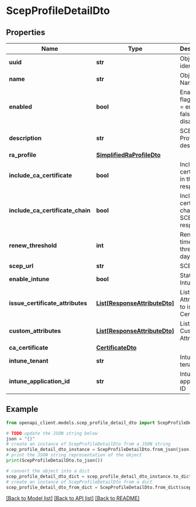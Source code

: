 # ScepProfileDetailDto


## Properties

Name | Type | Description | Notes
------------ | ------------- | ------------- | -------------
**uuid** | **str** | Object identifier | 
**name** | **str** | Object Name | 
**enabled** | **bool** | Enabled flag - true &#x3D; enabled; false &#x3D; disabled | 
**description** | **str** | SCEP Profile description | [optional] 
**ra_profile** | [**SimplifiedRaProfileDto**](SimplifiedRaProfileDto.md) |  | [optional] 
**include_ca_certificate** | **bool** | Include CA certificate in the SCEP response | 
**include_ca_certificate_chain** | **bool** | Include CA certificate chain in the SCEP response | 
**renew_threshold** | **int** | Renewal time threshold in days | [optional] 
**scep_url** | **str** | SCEP URL | [optional] 
**enable_intune** | **bool** | Status of Intune | [optional] 
**issue_certificate_attributes** | [**List[ResponseAttributeDto]**](ResponseAttributeDto.md) | List of Attributes to issue a Certificate | [optional] 
**custom_attributes** | [**List[ResponseAttributeDto]**](ResponseAttributeDto.md) | List of Custom Attributes | [optional] 
**ca_certificate** | [**CertificateDto**](CertificateDto.md) |  | [optional] 
**intune_tenant** | **str** | Intune tenant | [optional] 
**intune_application_id** | **str** | Intune application ID | [optional] 

## Example

```python
from openapi_client.models.scep_profile_detail_dto import ScepProfileDetailDto

# TODO update the JSON string below
json = "{}"
# create an instance of ScepProfileDetailDto from a JSON string
scep_profile_detail_dto_instance = ScepProfileDetailDto.from_json(json)
# print the JSON string representation of the object
print(ScepProfileDetailDto.to_json())

# convert the object into a dict
scep_profile_detail_dto_dict = scep_profile_detail_dto_instance.to_dict()
# create an instance of ScepProfileDetailDto from a dict
scep_profile_detail_dto_from_dict = ScepProfileDetailDto.from_dict(scep_profile_detail_dto_dict)
```
[[Back to Model list]](../README.md#documentation-for-models) [[Back to API list]](../README.md#documentation-for-api-endpoints) [[Back to README]](../README.md)


